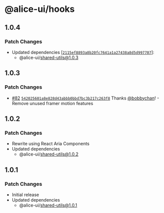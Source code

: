 # @alice-ui/hooks

## 1.0.4

### Patch Changes

- Updated dependencies [[`2115ef8893a8b20fc7641a1a27438a8d5d997707`](https://github.com/bobbychan/alice-ui/commit/2115ef8893a8b20fc7641a1a27438a8d5d997707)]:
  - @alice-ui/shared-utils@1.0.3

## 1.0.3

### Patch Changes

- [#82](https://github.com/bobbychan/alice-ui/pull/82) [`542025601a8e828d43abbb0bbd7bc3b217c263f8`](https://github.com/bobbychan/alice-ui/commit/542025601a8e828d43abbb0bbd7bc3b217c263f8) Thanks [@bobbychan](https://github.com/bobbychan)! - Remove unused framer motion features

## 1.0.2

### Patch Changes

- Rewrite using React Aria Components
- Updated dependencies
  - @alice-ui/shared-utils@1.0.2

## 1.0.1

### Patch Changes

- Initial release
- Updated dependencies
  - @alice-ui/shared-utils@1.0.1
